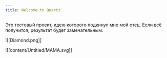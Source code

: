 ```yaml
---
title: Welcome to Quartz
---
```


Это тестовый проект, идею которого подкинул мне мой отец. Если всё получится, результат будет замечательным.

![[Diamond.png]]

![[content/Untitled/MAMA.svg]]